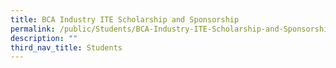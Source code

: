 ```yaml
---
title: BCA Industry ITE Scholarship and Sponsorship
permalink: /public/Students/BCA-Industry-ITE-Scholarship-and-Sponsorship/
description: ""
third_nav_title: Students
---
```

